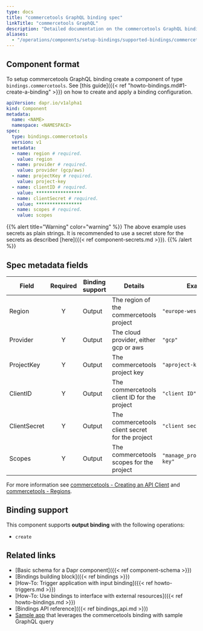```yaml
---
type: docs
title: "commercetools GraphQL binding spec"
linkTitle: "commercetools GraphQL"
description: "Detailed documentation on the commercetools GraphQL binding component"
aliases:
  - "/operations/components/setup-bindings/supported-bindings/commercetools/"
---
```


## Component format

To setup commercetools GraphQL binding create a component of type `bindings.commercetools`. See [this guide]({{< ref "howto-bindings.md#1-create-a-binding" >}}) on how to create and apply a binding configuration.



```yaml
apiVersion: dapr.io/v1alpha1
kind: Component
metadata:
  name: <NAME>
  namespace: <NAMESPACE>
spec:
  type: bindings.commercetools
  version: v1
  metadata:
  - name: region # required.
    value: region
  - name: provider # required.
    value: provider (gcp/aws)
  - name: projectKey # required.
    value: project-key
  - name: clientID # required.
    value: *****************
  - name: clientSecret # required.
    value: *****************
  - name: scopes # required.
    value: scopes

```
{{% alert title="Warning" color="warning" %}}
The above example uses secrets as plain strings. It is recommended to use a secret store for the secrets as described [here]({{< ref component-secrets.md >}}).
{{% /alert %}}

## Spec metadata fields

| Field              | Required | Binding support |  Details | Example |
|--------------------|:--------:|------------|-----|---------|
| Region | Y | Output | The region of the commercetools project | `"europe-west1"` |
| Provider | Y | Output | The cloud provider, either gcp or aws | `"gcp"` |
| ProjectKey | Y | Output | The commercetools project key | `"aproject-key"` |
| ClientID | Y | Output | The commercetools client ID for the project | `"client ID"` |
| ClientSecret | Y | Output | The commercetools client secret for the project | `"client secret"` |
| Scopes | Y | Output | The commercetools scopes for the project | `"manage_project:project-key"` |

For more information see [commercetools - Creating an API Client](https://docs.commercetools.com/tutorials/getting-started#creating-an-api-client) and [commercetools - Regions](https://docs.commercetools.com/api/general-concepts#regions).

## Binding support

This component supports **output binding** with the following operations:

- `create`


## Related links

- [Basic schema for a Dapr component]({{< ref component-schema >}})
- [Bindings building block]({{< ref bindings >}})
- [How-To: Trigger application with input binding]({{< ref howto-triggers.md >}})
- [How-To: Use bindings to interface with external resources]({{< ref howto-bindings.md >}})
- [Bindings API reference]({{< ref bindings_api.md >}})
- [Sample app](https://github.com/harrykimpel/dapr-commercetools-sample) that leverages the commercetools binding with sample GraphQL query